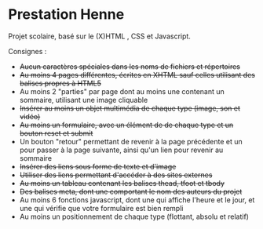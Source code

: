# Prestation Henne

Projet scolaire, basé sur le (X)HTML , CSS et Javascript.

Consignes :

+ ~~Aucun caractères spéciales dans les noms de fichiers et répertoires~~
+ ~~Au moins 4 pages différentes, écrites en XHTML sauf celles utilisant des balises propres à HTML5~~
+ Au moins 2 "parties" par page dont au moins une contenant un sommaire, utilisant une image cliquable
+ ~~Insérer au moins un objet multimédia de chaque type (image, son et vidéo)~~
+ ~~Au moins un formulaire, avec un élément de de chaque type et un bouton reset et submit~~
+ Un bouton "retour" permettant de revenir à la page précédente et un pour passer à la page  suivante, ainsi qu'un lien pour revenir au sommaire
+ ~~Insérer des liens sous forme de texte et d'image~~
+ ~~Utiliser des liens permettant d'accéder à des sites externes~~
+ ~~Au moins un tableau contenant les balises thead, tfoot et tbody~~
+ ~~Des balises meta, dont une comportant le nom des auteurs du projet~~
+ Au moins 6 fonctions javascript, dont une qui affiche l'heure et le jour, et une qui vérifie que votre formulaire est bien rempli
+ Au moins un positionnement de chaque type (flottant, absolu et relatif)
